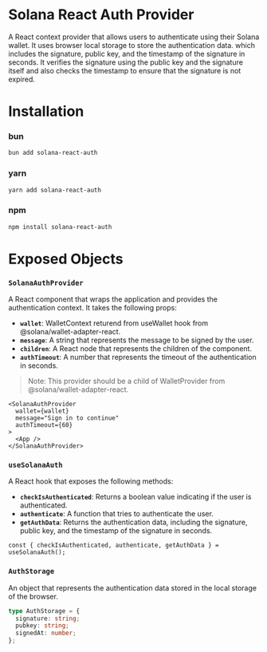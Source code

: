 # Solana React Auth Provider

A React context provider that allows users to authenticate using their Solana wallet. It uses browser local storage to store the authentication data. which includes the signature, public key, and the timestamp of the signature in seconds.
It verifies the signature using the public key and the signature itself and also checks the timestamp to ensure that the signature is not expired.

# Installation

### bun

```bash
bun add solana-react-auth
```

### yarn

```bash
yarn add solana-react-auth
```

### npm

```bash
npm install solana-react-auth
```

# Exposed Objects

### `SolanaAuthProvider`

A React component that wraps the application and provides the authentication context. It takes the following props:

- **`wallet`**: WalletContext returend from useWallet hook from @solana/wallet-adapter-react.
- **`message`**: A string that represents the message to be signed by the user.
- **`children`**: A React node that represents the children of the component.
- **`authTimeout`**: A number that represents the timeout of the authentication in seconds.

> Note: This provider should be a child of WalletProvider from @solana/wallet-adapter-react.

```tsx
<SolanaAuthProvider
  wallet={wallet}
  message="Sign in to continue"
  authTimeout={60}
>
  <App />
</SolanaAuthProvider>
```

### `useSolanaAuth`

A React hook that exposes the following methods:

- **`checkIsAuthenticated`**: Returns a boolean value indicating if the user is authenticated.
- **`authenticate`**: A function that tries to authenticate the user.
- **`getAuthData`**: Returns the authentication data, including the signature, public key, and the timestamp of the signature in seconds.

```tsx
const { checkIsAuthenticated, authenticate, getAuthData } = useSolanaAuth();
```

### `AuthStorage`

An object that represents the authentication data stored in the local storage of the browser.

```typescript
type AuthStorage = {
  signature: string;
  pubkey: string;
  signedAt: number;
};
```
